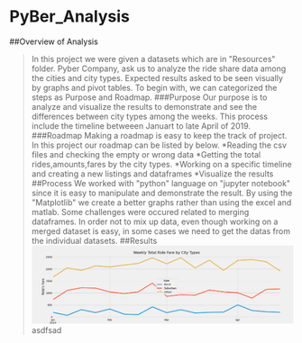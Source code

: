# PyBer_Analysis
##Overview of Analysis
>In this project we were given a datasets which are in "Resources" folder. Pyber Company, ask us to analyze the ride share data among the cities and city types. Expected results asked to be seen visually by graphs and pivot tables. To begin with, we can categorized the steps as Purpose and Roadmap.
###Purpose
>Our purpose is to analyze and visualize the results to demonstrate and see the differences between city types among the weeks. This process include the timeline betweeen Januart to late April of 2019. 
###Roadmap
>Making a roadmap is easy to keep the track of project. In this project our roadmap can be listed by below.
>*Reading the csv files and checking the empty or wrong data
>*Getting the total rides,amounts,fares by the city types.
>*Working on a specific timeline and creating a new listings and dataframes
>*Visualize the results
##Process
>We worked with "python" language on "jupyter notebook" since it is easy to manipulate and demonstrate the result. By using the "Matplotlib" we create a better graphs rather than using the excel and matlab. Some challenges were occured related to merging dataframes. In order not to mix up data, even though working on a merged dataset is easy, in some cases we need to get the datas from the individual datasets.
##Results
>![Analysis](/analysis/PyBer_fare_summary.png)
>asdfsad

